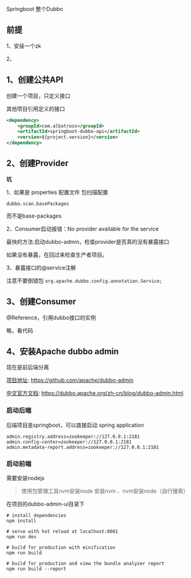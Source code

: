 Springboot 整个Dubbo

## 前提

1、安装一个zk

2、

## 1、创建公共API
创建一个项目，只定义接口

其他项目引用定义的接口
```xml
<dependency>
    <groupId>com.albatross</groupId>
    <artifactId>springboot-dubbo-api</artifactId>
    <version>${project.version}</version>
</dependency>
```
## 2、创建Provider

**坑**

1、如果是 properties 配置文件
包扫描配置
```properties
dubbo.scan.basePackages
```
而不是base-packages

2、Consumer启动报错：No provider available for the service

最快的方法:启动dubbo-admin，检查provider是否真的没有暴露接口

如果没有暴露，在回过来检查生产者项目。

3、暴露接口的@service注解

注意不要倒错包 `org.apache.dubbo.config.annotation.Service;`
## 3、创建Consumer

@Reference，引用dubbo接口的实例

略，看代码



## 4、安装Apache dubbo admin
现在是前后端分离

[项目地址](https://github.com/apache/dubbo-admin):
https://github.com/apache/dubbo-admin

[中文官方文档](https://dubbo.apache.org/zh-cn/blog/dubbo-admin.html):
https://dubbo.apache.org/zh-cn/blog/dubbo-admin.html

### 启动后端
后端项目是springboot，可以直接启动 spring application
```properties
admin.registry.address=zookeeper://127.0.0.1:2181
admin.config-center=zookeeper://127.0.0.1:2181
admin.metadata-report.address=zookeeper://127.0.0.1:2181
```

### 启动前端
需要安装nodejs
> 使用包管理工具nvm安装node
> 安装nvm 、nvm安装node（自行搜索）

在项目的dubbo-admin-ui目录下
```shell script
# install dependencies
npm install

# serve with hot reload at localhost:8081
npm run dev

# build for production with minification
npm run build

# build for production and view the bundle analyzer report
npm run build --report
```
